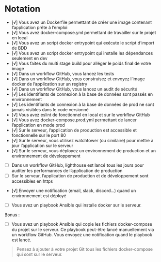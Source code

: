 # Notation

- [√] Vous avez un Dockerfile permettant de créer une image contenant l’application prête à l’emploi
- [√] Vous avez docker-compose.yml permettant de travailler sur le projet en local
- [√] Vous avez un script docker entrypoint qui exécute le script d’import de BDD
- [√] Vous avez un script docker entrypoint qui installe les dépendances seulement en dev
- [√] Vous faites du multi stage build pour alléger le poids final de votre image
- [√] Dans un workflow GitHub, vous lancez les tests
- [√] Dans un workflow GitHub, vous construisez et envoyez l’image docker de l’application sur un registry
- [√] Dans un workflow GitHub, vous lancez un audit de sécurité
- [√] Les identifiants de connexion à la base de données sont passés en environnement
- [√] Les identifiants de connexion à la base de données de prod ne sont jamais visibles dans le code versionné
- [√] Vous avez eslint de fonctionnel en local et sur le workflow GitHub
- [√] Vous avez docker-compose.prod.yml permettant de lancer l’application en mode prod
- [√] Sur le serveur, l’application de production est accessible et fonctionnelle sur le port 80
- [√] Sur le serveur, vous utilisez watchtower (ou similaire) pour mettre à jour l’application sur le serveur
- [√] Sur le serveur, vous déployez un environnement de production et un environnement de développement
- [ ] Dans un workflow GitHub, lighthouse est lancé tous les jours pour auditer les performances de l’application de production
- [ ] Sur le serveur, l’application de production et de développement sont accessibles en https
- [√] Envoyer une notification (email, slack, discord...) quand un environnement est déployé
- [ ] Vous avez un playbook Ansible qui installe docker sur le serveur.

Bonus :
- [ ] Vous avez un playbook Ansible qui copie les fichiers docker-compose du projet sur le serveur. 
  Ce playbook peut-être lancé manuellement via un workflow GitHub. 
  Vous envoyez une notification quand le playbook est lancé.

> Pensez à ajouter à votre projet Git tous les fichiers docker-compose qui sont sur le serveur.
